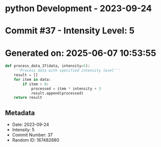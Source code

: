 ﻿# python Development - 2023-09-24
# Commit #37 - Intensity Level: 5
# Generated on: 2025-06-07 10:53:55
```python
def process_data_37(data, intensity=5):
    '''Process data with specified intensity level'''
    result = []
    for item in data:
        if item > 0:
            processed = item * intensity + 3
            result.append(processed)
    return result
```
## Metadata
- Date: 2023-09-24
- Intensity: 5
- Commit Number: 37
- Random ID: 167482880
